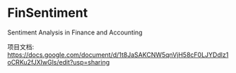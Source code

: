 # FinSentiment
Sentiment Analysis in Finance and Accounting

项目文档: https://docs.google.com/document/d/1t8JaSAKCNW5qnVjH58cF0LJYDdlz1oCRKu2fJXIwGls/edit?usp=sharing
